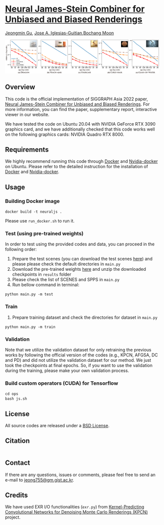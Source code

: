 # [Neural James-Stein Combiner for Unbiased and Biased Renderings](https://cglab.gist.ac.kr/sa22neuraljs/)

[Jeongmin Gu](https://cglab.gist.ac.kr/people/), [Jose A. Iglesias-Guitian](http://www.j4lley.com/),[Bochang Moon](https://cglab.gist.ac.kr/people/bochang.html)

![Teaser](teaser.png)

## Overview

This code is the official implementation of SIGGRAPH Asia 2022 paper, [Neural James-Stein Combiner for Unbiased and Biased Renderings](https://cglab.gist.ac.kr/sa22neuraljs/).
For more information, you can find the paper, supplementary report, interactive viewer in our website.

We have tested the code on Ubuntu 20.04 with NVIDIA GeForce RTX 3090 graphics card, and we have additionally checked that this code works well on the following graphics cards: NVIDIA Quadro RTX 8000.

## Requirements

We highly recommend running this code through [Docker](https://docs.docker.com/) and [Nvidia-docker](https://github.com/NVIDIA/nvidia-docker) on Ubuntu.
Please refer to the detailed instruction for the installation of [Docker](https://docs.docker.com/engine/install/ubuntu/) and [Nvidia-docker](https://docs.nvidia.com/datacenter/cloud-native/container-toolkit/install-guide.html#docker).


## Usage

### Building Docker image
```
docker build -t neuraljs .
```

Please use `run_docker.sh` to run it.

### Test (using pre-trained weights)

In order to test using the provided codes and data, you can proceed in the following order:

1. Prepare the test scenes (you can download the test scenes [here](https://drive.google.com/file/d/1ucot5_m9c6_lQYYdd9sFCm0fE32yDZBC/view?usp=share_link)) and  please please check the default directories in `main.py`
2. Download the pre-trained weights [here](https://drive.google.com/file/d/1YkXG-o6GducTJIGlfILtI_dOCaiKzIRr/view?usp=share_link) and unzip the downloaded checkpoints in `results` folder
3. Please check the list of SCENES and SPPS in `main.py` 
3. Run bellow command in terminal:
```
python main.py -m test 
```

### Train
1. Prepare training dataset and check the directories for dataset in `main.py`
```
python main.py -m train
```

### Validation
Note that we utilize the validation dataset for only retraining the previous works by following the official version of the codes (e.g., KPCN, AFGSA, DC and PD) and did not utilize the validation dataset for our method. We just took the checkpoints at final epochs. So, if you want to use the validation during the training, please make your own validation process.
 
### Build custom operators (CUDA) for Tensorflow 
```
cd ops
bash js.sh
```
## License

All source codes are released under a [BSD License](license).


## Citation

```

```

## Contact

If there are any questions, issues or comments, please feel free to send an e-mail to [jeong755@gm.gist.ac.kr](mailto:jeong755@gm.gist.ac.kr).

## Credits

We have used EXR I/O functionalities (`exr.py`) from [Kernel-Predicting Convolutional Networks for Denoising Monte Carlo Renderings (KPCN)](http://civc.ucsb.edu/graphics/Papers/SIGGRAPH2017_KPCN/) project.
